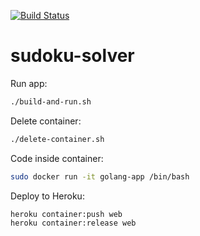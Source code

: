 [![Build Status](https://travis-ci.org/bhowmikp/sudoku-solver.svg?branch=master)](https://travis-ci.org/bhowmikp/sudoku-solver)

# sudoku-solver
Run app:
```sh
./build-and-run.sh
```

Delete container:
```sh
./delete-container.sh
```

Code inside container:
```sh
sudo docker run -it golang-app /bin/bash
```

Deploy to Heroku:
```sh
heroku container:push web
heroku container:release web
```
